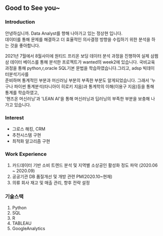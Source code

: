 ## Good to See you~

### Introduction
안녕하십니까. Data Analyst를 향해 나아가고 있는 정상현 입니다.    
데이터를 통해 문제를 해결하고 더 효율적인 의사결정 방향을 수립하기 위한 분석을 하는 것을 좋아합니다.
    
2021년 7월에서 8월사이에 원티드 프리온 보딩 데이터 분석 과정을 진행하여 실제 삼쩜삼 데이터 베이스를 통해 분석한 프로젝트가 wanted의 week2에 있습니다.
국비교육과정을 통해 python,r,oracle SQL기본 문법을 학습하였습니다.그리고, adsp 빅데이터분석기사를  
준비하며 통계적인 부분과 머신러닝 부분의 부족한 부분도 알게되었습니다.
그래서 '누구나 파이썬 통계분석(타니아이 히로키 지음)과 통계학의 이해(이용구 지음)등을 통해 통계를 학습하였고,  
'핸즈온 머신러닝'과 'LEAN AI'을 통해 머신러닝과 딥러닝의 부족한 부분을 보충해 나가고 있습니다.  
    
### Interest
  - 그로스 해킹, CRM
  - 추천시스템 구현
  - 최적화 알고리즘 구현
  
  
### Work Experience
  1. 카드데이터 기반 소비 트렌드 분석 및 지역별 소상공인 활성화 정도 파악 (2020.06 ~ 2020.09)
  2. 공공기관 DB 품질개선 및 개방 관련 PM(2020.10~현재)
  3. 의류 회사 재고 및 매출 관리, 향후 전략 설정  


### 기술스택
   1. Python
   2. SQL
   3. R
   4. TABLEAU
   5. GoogleAnalytics
  
    
    
    
